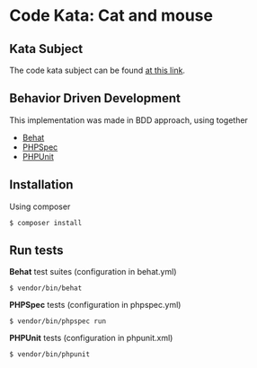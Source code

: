 # Code Kata: Cat and mouse

## Kata Subject

The code kata subject can be found [at this link](https://api.codewars.com/kata/cat-and-mouse-2d-version).

## Behavior Driven Development

This implementation was made in BDD approach, using together
- [Behat](http://behat.org)
- [PHPSpec](http://www.phpspec.net)
- [PHPUnit](https://phpunit.de)

## Installation

Using composer 
```
$ composer install
```

## Run tests

**Behat** test suites (configuration in behat.yml)
```
$ vendor/bin/behat
```

**PHPSpec** tests (configuration in phpspec.yml)
```
$ vendor/bin/phpspec run
```

**PHPUnit** tests (configuration in phpunit.xml)
```
$ vendor/bin/phpunit
```
